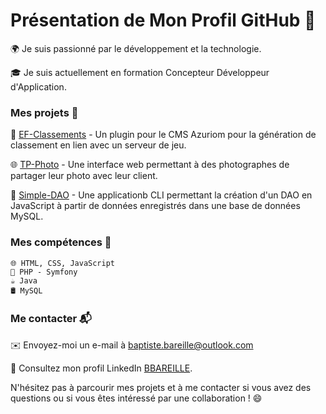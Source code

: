 <h1>Présentation de Mon Profil GitHub 🚀</h1>

   🌍 Je suis passionné par le développement et la technologie.
   
   🎓 Je suis actuellement en formation Concepteur Développeur d'Application.

<h3>Mes projets 📂</h3>

   🧩 [EF-Classements](https://github.com/BBareille/ef-classements) - Un plugin pour le CMS Azuriom pour la génération de classement en lien avec un serveur            de jeu.

   🌐 [TP-Photo](https://github.com/BBareille/TP-Photo) - Une interface web permettant à des photographes de partager leur photo avec leur client.
    
   🤖 [Simple-DAO](https://github.com/BBareille/simple-dao) - Une applicationb CLI permettant la création d'un DAO en JavaScript à partir de données enregistrés dans une base de données MySQL.

<h3>Mes compétences 💪</h3>

    🌐 HTML, CSS, JavaScript
    🐘 PHP - Symfony
    ☕ Java
    🛢️ MySQL

<h3>Me contacter 📬</h3>


   ✉️ Envoyez-moi un e-mail à baptiste.bareille@outlook.com
   
   💼 Consultez mon profil LinkedIn [BBAREILLE](https://www.linkedin.com/in/baptiste-bareille-0b8103259/).

N'hésitez pas à parcourir mes projets et à me contacter si vous avez des questions ou si vous êtes intéressé par une collaboration ! 😄
